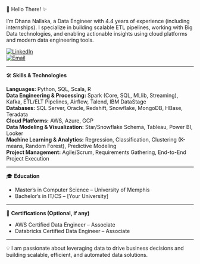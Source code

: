 👋 Hello There! ✨ 
 
I’m Dhana Nallaka, a Data Engineer with 4.4 years of experience (including internships). I specialize in building scalable ETL pipelines, working with Big Data technologies, and enabling actionable insights using cloud platforms and modern data engineering tools.  

[![LinkedIn](https://img.shields.io/badge/LinkedIn-Profile-blue?style=for-the-badge&logo=linkedin&logoColor=white)](https://www.linkedin.com/in/nnddhanalakshmi/)  
[![Email](https://img.shields.io/badge/Email-Contact-green?style=for-the-badge&logo=gmail&logoColor=white)](nddlakshmi@gmail.com)  

---

🛠️ **Skills & Technologies**  

**Languages:** Python, SQL, Scala, R  
**Data Engineering & Processing:** Spark (Core, SQL, MLlib, Streaming), Kafka, ETL/ELT Pipelines, Airflow, Talend, IBM DataStage  
**Databases:** SQL Server, Oracle, Redshift, Snowflake, MongoDB, HBase, Teradata  
**Cloud Platforms:** AWS, Azure, GCP  
**Data Modeling & Visualization:** Star/Snowflake Schema, Tableau, Power BI, Looker  
**Machine Learning & Analytics:** Regression, Classification, Clustering (K-means, Random Forest), Predictive Modeling  
**Project Management:** Agile/Scrum, Requirements Gathering, End-to-End Project Execution  

---

🎓 **Education**  
- Master’s in Computer Science – University of Memphis  
- Bachelor’s in IT/CS – [Your University]  

---

📜 **Certifications (Optional, if any)**  
- AWS Certified Data Engineer – Associate  
- Databricks Certified Data Engineer – Associate  

---

💡 I am passionate about leveraging data to drive business decisions and building scalable, efficient, and automated data solutions.
